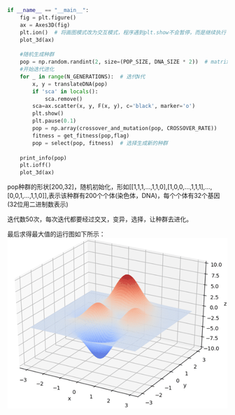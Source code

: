 ```python
if __name__ == "__main__":
    fig = plt.figure()
    ax = Axes3D(fig)
    plt.ion()  # 将画图模式改为交互模式，程序遇到plt.show不会暂停，而是继续执行
    plot_3d(ax)

    #随机生成种群
    pop = np.random.randint(2, size=(POP_SIZE, DNA_SIZE * 2))  # matrix (POP_SIZE, DNA_SIZE)
    #开始迭代进化
    for _ in range(N_GENERATIONS):  # 迭代N代
        x, y = translateDNA(pop)
        if 'sca' in locals():
            sca.remove()
        sca=ax.scatter(x, y, F(x, y), c='black', marker='o')
        plt.show()
        plt.pause(0.1)
        pop = np.array(crossover_and_mutation(pop, CROSSOVER_RATE))
        fitness = get_fitness(pop,flag)
        pop = select(pop, fitness)  # 选择生成新的种群

    print_info(pop)
    plt.ioff()
    plot_3d(ax)
```
pop种群的形状[200,32]，随机初始化，形如[[1,1,1,...,1,1,0],[1,0,0,...,1,1,1],...,[0,0,1,...,1,1,0]],表示该种群有200个个体(染色体，DNA)，每个个体有32个基因(32位用二进制数表示)

迭代数50次，每次迭代都要经过交叉，变异，选择，让种群去进化。

最后求得最大值的运行图如下所示：
![img](https://github.com/ypf007/Genetic-Algorithm-In-Design/blob/master/picture/12.gif)

